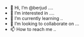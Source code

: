 - 👋 Hi, I’m @berjud ....
- 👀 I’m interested in ....
- 🌱 I’m currently learning ..
- 💞️ I’m looking to collaborate on ...
- 📫 How to reach me ..

  
<!---
berjud/berjud is a ✨ special ✨ repository because its `README.md` (this file) appears on your GitHub profile.
You can click the Preview link to take a look at your changes.
--->
